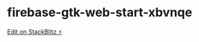 # firebase-gtk-web-start-xbvnqe

[Edit on StackBlitz ⚡️](https://stackblitz.com/edit/firebase-gtk-web-start-xbvnqe)